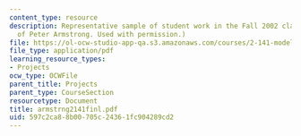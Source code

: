```yaml
---
content_type: resource
description: Representative sample of student work in the Fall 2002 class. (Courtesy
  of Peter Armstrong. Used with permission.)
file: https://ol-ocw-studio-app-qa.s3.amazonaws.com/courses/2-141-modeling-and-simulation-of-dynamic-systems-fall-2006/597c2ca88b00705c24361fc904289cd2_armstrng2141finl.pdf
file_type: application/pdf
learning_resource_types:
- Projects
ocw_type: OCWFile
parent_title: Projects
parent_type: CourseSection
resourcetype: Document
title: armstrng2141finl.pdf
uid: 597c2ca8-8b00-705c-2436-1fc904289cd2
---
```

